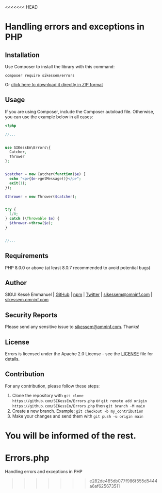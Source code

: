 <<<<<<< HEAD
# Handling errors and exceptions in PHP


## Installation

Use Composer to install the library with this command:

`composer require sikessem/errors`

Or [click here to download it directly in ZIP format ](https://github.com/SIKessEm/Errors.php/archive/refs/heads/main.zip)


## Usage

If you are using Composer, include the Composer autoload file.
Otherwise, you can use the example below in all cases:

```php
<?php

//...


use SIKessEm\Errors\{
  Catcher,
  Thrower
};


$catcher = new Catcher(function($e) {
  echo "<p>{$e->getMessage()}</p>";
  exit(1);
});

$thrower = new Thrower($catcher);


try {
  1/0;
} catch (\Throwable $e) {
  $thrower->throw($e);
}


//...
```


## Requirements

PHP 8.0.0 or above (at least 8.0.7 recommended to avoid potential bugs)


## Author

SIGUI Kessé Emmanuel | [GitHub](https://github.com/SIKessEm) | [npm](https://npmjs.org/~sikessem) | [Twitter](https://twitter.com/SIKessEm_tweets) | [sikessem@omninf.com](mailto:sikessem@omninf.com) | [sikessem.omninf.com](https://sikessem.omninf.com)


## Security Reports

Please send any sensitive issue to [sikessem@omninf.com](mailto:sikessem@omninf.com). Thanks!


## License
Errors is licensed under the Apache 2.0 License - see the [LICENSE](./LICENSE) file for details.


## Contribution

For any contribution, please follow these steps:

1. Clone the repository with `git clone https://github.com/SIKessEm/Errors.php` or `git remote add origin https://github.com/SIKessEm/Errors.php` then `git branch -M main`
2. Create a new branch. Example: `git checkout -b my_contribution`
3. Make your changes and send them with `git push -u origin main`

You will be informed of the rest.
=======
# Errors.php
Handling errors and exceptions in PHP
>>>>>>> e282de485db077f986f555d5444a6af625673511

